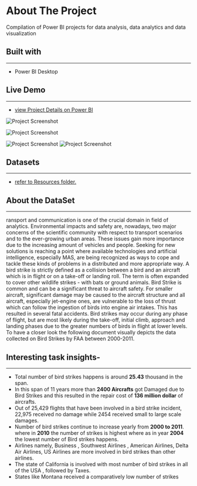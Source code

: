 # About The Project
Compilation of Power BI projects for data analysis, data analytics and data visualization
## Built with
---
+ Power BI Desktop
## Live Demo
---
+ [view Project Details on Power BI](https://app.powerbi.com/groups/me/reports/fabab62e-b144-43b0-a2d9-ebafa1a8dc85/ReportSectiona441305cb794523d232e)

![Project Screenshot](https://raw.githubusercontent.com/prakashgupta07/Internship_iNeuron/main/Data%20Visualization%20of%20Bird%20Strikes%20between%202000%20%E2%80%93%202011/Dashboard%20home%20page.png)

![Project Screenshot](https://raw.githubusercontent.com/prakashgupta07/Internship_iNeuron/main/Data%20Visualization%20of%20Bird%20Strikes%20between%202000%20%E2%80%93%202011/Dashboard%20page%201.png)

![Project Screenshot](https://raw.githubusercontent.com/prakashgupta07/Internship_iNeuron/main/Data%20Visualization%20of%20Bird%20Strikes%20between%202000%20%E2%80%93%202011/Dashboard%20page%202.png)
![Project Screenshot](https://raw.githubusercontent.com/prakashgupta07/Internship_iNeuron/main/Data%20Visualization%20of%20Bird%20Strikes%20between%202000%20%E2%80%93%202011/Dashboard%20page%203.png)

## Datasets
---
+ [refer to Resources folder.](https://github.com/prakashgupta07/Internship_iNeuron/tree/main/Data%20Visualization%20of%20Bird%20Strikes%20between%202000%20%E2%80%93%202011/Resources)

## About the DataSet
---
ransport and communication is one of the crucial domain in field of analytics.
Environmental impacts and safety are, nowadays, two major concerns of the scientific
community with respect to transport scenarios and to the ever-growing urban areas.
These issues gain more importance due to the increasing amount of vehicles and people.
Seeking for new solutions is reaching a point where available technologies and artificial
intelligence, especially MAS, are being recognized as ways to cope and tackle these
kinds of problems in a distributed and more appropriate way.
A bird strike is strictly defined as a collision between a bird and an aircraft which is in 
flight or on a take-off or landing roll. The term is often expanded to cover other wildlife 
strikes - with bats or ground animals. Bird Strike is common and can be a significant 
threat to aircraft safety. For smaller aircraft, significant damage may be caused to the 
aircraft structure and all aircraft, especially jet-engine ones, are vulnerable to the loss of 
thrust which can follow the ingestion of birds into engine air intakes. This has resulted in
several fatal accidents. Bird strikes may occur during any phase of flight, but are most 
likely during the take-off, initial climb, approach and landing phases due to the greater 
numbers of birds in flight at lower levels. To have a closer look the following document 
visually depicts the data collected on Bird Strikes by FAA between 2000-2011.

## Interesting task insights-
---
+ Total number of bird strikes happens is around __25.43__ thousand in the span.
+ In this span of 11 years more than __2400 Aircrafts__ got Damaged due to Bird
   Strikes and this resulted in the repair cost of __136 million dollar__ of aircrafts.
+ Out of 25,429 flights that have been involved in a bird strike incident,
   22,975 received no damage while 2454 received small to large scale
   damages.
+ Number of bird strikes continue to increase yearly from __2000 to 2011__.
   where in __2010__ the number of strikes is highest where as in year __2004__ the
   lowest number of Bird strikes happens.
+ Airlines namely, Business , Southwest Airlines , American Airlines, Delta
   Air Airlines, US Airlines are more involved in bird strikes than other
   airlines.
+  The state of California is involved with most number of bird strikes in all of
   the USA , followed by Taxes.
+ States like Montana received a comparatively low number of strikes

